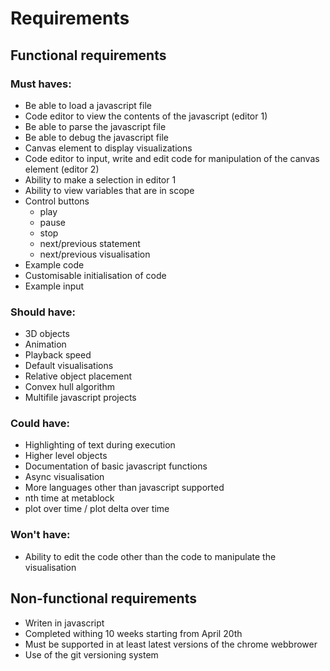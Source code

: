 # Requirements

## Functional requirements

### Must haves:
* Be able to load a javascript file
* Code editor to view the contents of the javascript (editor 1)
* Be able to parse the javascript file
* Be able to debug the javascript file
* Canvas element to display visualizations
* Code editor to input, write and edit code for manipulation of the canvas element (editor 2)
* Ability to make a selection in editor 1 
* Ability to view variables that are in scope
* Control buttons 
	* play
	* pause
	* stop
	* next/previous statement
	* next/previous visualisation 
* Example code
* Customisable initialisation of code
* Example input

### Should have:
* 3D objects
* Animation
* Playback speed
* Default visualisations
* Relative object placement
* Convex hull algorithm
* Multifile javascript projects

### Could have:
* Highlighting of text during execution
* Higher level objects
* Documentation of basic javascript functions
* Async visualisation
* More languages other than javascript supported
* nth time at metablock
* plot over time / plot delta over time

### Won't have:
* Ability to edit the code other than the code to manipulate the visualisation

## Non-functional requirements
* Writen in javascript
* Completed withing 10 weeks starting from April 20th
* Must be supported in at least latest versions of the chrome webbrower
* Use of the git versioning system
